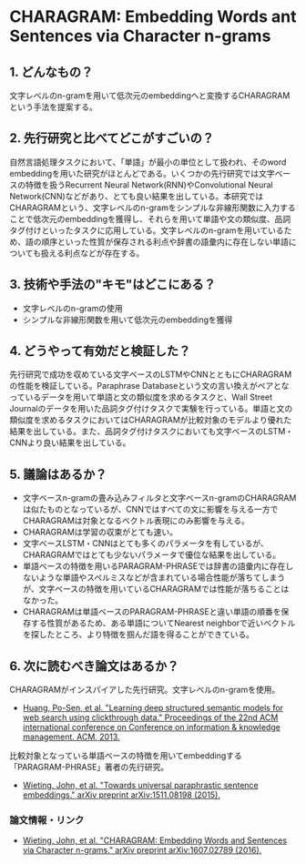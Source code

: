 # CHARAGRAM: Embedding Words ant Sentences via Character n-grams

## 1. どんなもの？

文字レベルのn-gramを用いて低次元のembeddingへと変換するCHARAGRAMという手法を提案する。

## 2. 先行研究と比べてどこがすごいの？

自然言語処理タスクにおいて、「単語」が最小の単位として扱われ、そのword embeddingを用いた研究がほとんどである。いくつかの先行研究では文字ベースの特徴を扱うRecurrent Neural Network(RNN)やConvolutional Neural Network(CNN)などがあり、とても良い結果を出している。本研究ではCHARAGRAMという、文字レベルのn-gramをシンプルな非線形関数に入力することで低次元のembeddingを獲得し、それらを用いて単語や文の類似度、品詞タグ付けといったタスクに応用している。文字レベルのn-gramを用いているため、語の順序といった性質が保存される利点や辞書の語彙内に存在しない単語についても扱える利点などが存在する。

## 3. 技術や手法の"キモ"はどこにある？

* 文字レベルのn-gramの使用
* シンプルな非線形関数を用いて低次元のembeddingを獲得

## 4. どうやって有効だと検証した？

先行研究で成功を収めている文字ベースのLSTMやCNNとともにCHARAGRAMの性能を検証している。Paraphrase Databaseという文の言い換えがペアとなっているデータを用いて単語と文の類似度を求めるタスクと、Wall Street Journalのデータを用いた品詞タグ付けタスクで実験を行っている。単語と文の類似度を求めるタスクにおいてはCHARAGRAMが比較対象のモデルより優れた結果を出している。また、品詞タグ付けタスクにおいても文字ベースのLSTM・CNNより良い結果を出している。

## 5. 議論はあるか？

* 文字ベースn-gramの畳み込みフィルタと文字ベースn-gramのCHARAGRAMは似たものとなっているが、CNNではすべての文に影響を与える一方でCHARAGRAMは対象となるベクトル表現にのみ影響を与える。
* CHARAGRAMは学習の収束がとても速い。
* 文字ベースLSTM・CNNはとても多くのパラメータを有しているが、CHARAGRAMではとても少ないパラメータで優位な結果を出している。
* 単語ベースの特徴を用いるPARAGRAM-PHRASEでは辞書の語彙内に存在しないような単語やスペルミスなどが含まれている場合性能が落ちてしまうが、文字ベースの特徴を用いているCHARAGRAMでは性能が落ちることはなかった。
* CHARAGRAMは単語ベースのPARAGRAM-PHRASEと違い単語の順番を保存する性質があるため、ある単語についてNearest neighborで近いベクトルを探したところ、より特徴を掴んだ語を得ることができている。

## 6. 次に読むべき論文はあるか？

CHARAGRAMがインスパイアした先行研究。文字レベルのn-gramを使用。
* [Huang, Po-Sen, et al. "Learning deep structured semantic models for web search using clickthrough data." Proceedings of the 22nd ACM international conference on Conference on information & knowledge management. ACM, 2013.](https://posenhuang.github.io/papers/cikm2013_DSSM_fullversion.pdf)

比較対象となっている単語ベースの特徴を用いてembeddingする「PARAGRAM-PHRASE」著者の先行研究。
* [Wieting, John, et al. "Towards universal paraphrastic sentence embeddings." arXiv preprint arXiv:1511.08198 (2015).](https://arxiv.org/pdf/1511.08198)

### 論文情報・リンク

* [Wieting, John, et al. "CHARAGRAM: Embedding Words and Sentences via Character n-grams." arXiv preprint arXiv:1607.02789 (2016).](https://arxiv.org/abs/1607.02789)
